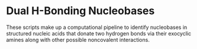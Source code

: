 # Dual H-Bonding Nucleobases

These scripts make up a computational pipeline to identify nucleobases in structured nucleic acids that donate two hydrogen bonds via their exocyclic amines along with other possible noncovalent interactions.
